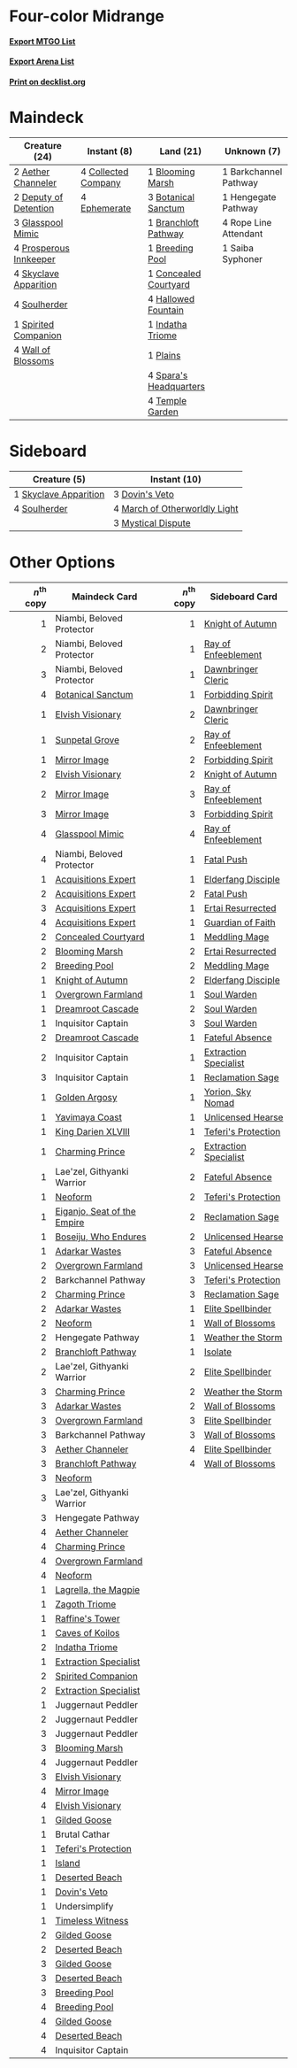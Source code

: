 # Four-color Midrange

#### [Export MTGO List](../collection/Four-color%20Midrange/Four-color%20Midrange.txt)
#### [Export Arena List](../collection/Four-color%20Midrange/Four-color%20Midrange_arena.txt)
#### [Print on decklist.org](http://decklist.org/?deckmain=2%09Aether%20Channeler%0A1%09Barkchannel%20Pathway%0A1%09Blooming%20Marsh%0A3%09Botanical%20Sanctum%0A1%09Branchloft%20Pathway%0A1%09Breeding%20Pool%0A4%09Collected%20Company%0A1%09Concealed%20Courtyard%0A2%09Deputy%20of%20Detention%0A4%09Ephemerate%0A3%09Glasspool%20Mimic%0A4%09Hallowed%20Fountain%0A1%09Hengegate%20Pathway%0A1%09Indatha%20Triome%0A1%09Plains%0A4%09Prosperous%20Innkeeper%0A4%09Rope%20Line%20Attendant%0A1%09Saiba%20Syphoner%0A4%09Skyclave%20Apparition%0A4%09Soulherder%0A4%09Spara's%20Headquarters%0A1%09Spirited%20Companion%0A4%09Temple%20Garden%0A4%09Wall%20of%20Blossoms&deckside=3%09Dovin's%20Veto%0A4%09March%20of%20Otherworldly%20Light%0A3%09Mystical%20Dispute%0A1%09Skyclave%20Apparition%0A4%09Soulherder)
# Maindeck

|                                          Creature (24)                                          |                                         Instant (8)                                          |                                            Land (21)                                            |     Unknown (7)     |
|-------------------------------------------------------------------------------------------------|----------------------------------------------------------------------------------------------|-------------------------------------------------------------------------------------------------|---------------------|
|2 [Aether Channeler](http://gatherer.wizards.com/Pages/Card/Details.aspx?multiverseid=574522)    |4 [Collected Company](http://gatherer.wizards.com/Pages/Card/Details.aspx?multiverseid=394519)|1 [Blooming Marsh](http://gatherer.wizards.com/Pages/Card/Details.aspx?multiverseid=417816)      |1 Barkchannel Pathway|
|2 [Deputy of Detention](http://gatherer.wizards.com/Pages/Card/Details.aspx?multiverseid=457309) |4 [Ephemerate](http://gatherer.wizards.com/Pages/Card/Details.aspx?multiverseid=463956)       |3 [Botanical Sanctum](http://gatherer.wizards.com/Pages/Card/Details.aspx?multiverseid=417817)   |1 Hengegate Pathway  |
|3 [Glasspool Mimic](http://gatherer.wizards.com/Pages/Card/Details.aspx?multiverseid=491688)     |                                                                                              |1 [Branchloft Pathway](http://gatherer.wizards.com/Pages/Card/Details.aspx?multiverseid=491909)  |4 Rope Line Attendant|
|4 [Prosperous Innkeeper](http://gatherer.wizards.com/Pages/Card/Details.aspx?multiverseid=527487)|                                                                                              |1 [Breeding Pool](http://gatherer.wizards.com/Pages/Card/Details.aspx?multiverseid=97088)        |1 Saiba Syphoner     |
|4 [Skyclave Apparition](http://gatherer.wizards.com/Pages/Card/Details.aspx?multiverseid=495603) |                                                                                              |1 [Concealed Courtyard](http://gatherer.wizards.com/Pages/Card/Details.aspx?multiverseid=417818) |                     |
|4 [Soulherder](http://gatherer.wizards.com/Pages/Card/Details.aspx?multiverseid=464163)          |                                                                                              |4 [Hallowed Fountain](http://gatherer.wizards.com/Pages/Card/Details.aspx?multiverseid=97071)    |                     |
|1 [Spirited Companion](http://gatherer.wizards.com/Pages/Card/Details.aspx?multiverseid=548333)  |                                                                                              |1 [Indatha Triome](http://gatherer.wizards.com/Pages/Card/Details.aspx?multiverseid=479768)      |                     |
|4 [Wall of Blossoms](http://gatherer.wizards.com/Pages/Card/Details.aspx?multiverseid=405447)    |                                                                                              |1 [Plains](http://gatherer.wizards.com/Pages/Card/Details.aspx?multiverseid=439856)              |                     |
|                                                                                                 |                                                                                              |4 [Spara's Headquarters](http://gatherer.wizards.com/Pages/Card/Details.aspx?multiverseid=555458)|                     |
|                                                                                                 |                                                                                              |4 [Temple Garden](http://gatherer.wizards.com/Pages/Card/Details.aspx?multiverseid=405112)       |                     |


# Sideboard

|                                          Creature (5)                                          |                                              Instant (10)                                              |
|------------------------------------------------------------------------------------------------|--------------------------------------------------------------------------------------------------------|
|1 [Skyclave Apparition](http://gatherer.wizards.com/Pages/Card/Details.aspx?multiverseid=495603)|3 [Dovin's Veto](http://gatherer.wizards.com/Pages/Card/Details.aspx?multiverseid=461120)               |
|4 [Soulherder](http://gatherer.wizards.com/Pages/Card/Details.aspx?multiverseid=464163)         |4 [March of Otherworldly Light](http://gatherer.wizards.com/Pages/Card/Details.aspx?multiverseid=548321)|
|                                                                                                |3 [Mystical Dispute](http://gatherer.wizards.com/Pages/Card/Details.aspx?multiverseid=473020)           |


# Other Options

|*n*<sup>th</sup> copy|                                            Maindeck Card                                             |*n*<sup>th</sup> copy|                                         Sideboard Card                                         |
|--------------------:|------------------------------------------------------------------------------------------------------|--------------------:|------------------------------------------------------------------------------------------------|
|                    1|Niambi, Beloved Protector                                                                             |                    1|[Knight of Autumn](http://gatherer.wizards.com/Pages/Card/Details.aspx?multiverseid=452933)     |
|                    2|Niambi, Beloved Protector                                                                             |                    1|[Ray of Enfeeblement](http://gatherer.wizards.com/Pages/Card/Details.aspx?multiverseid=527403)  |
|                    3|Niambi, Beloved Protector                                                                             |                    1|[Dawnbringer Cleric](http://gatherer.wizards.com/Pages/Card/Details.aspx?multiverseid=527296)   |
|                    4|[Botanical Sanctum](http://gatherer.wizards.com/Pages/Card/Details.aspx?multiverseid=417817)          |                    1|[Forbidding Spirit](http://gatherer.wizards.com/Pages/Card/Details.aspx?multiverseid=457153)    |
|                    1|[Elvish Visionary](http://gatherer.wizards.com/Pages/Card/Details.aspx?multiverseid=175124)           |                    2|[Dawnbringer Cleric](http://gatherer.wizards.com/Pages/Card/Details.aspx?multiverseid=527296)   |
|                    1|[Sunpetal Grove](http://gatherer.wizards.com/Pages/Card/Details.aspx?multiverseid=420946)             |                    2|[Ray of Enfeeblement](http://gatherer.wizards.com/Pages/Card/Details.aspx?multiverseid=527403)  |
|                    1|[Mirror Image](http://gatherer.wizards.com/Pages/Card/Details.aspx?multiverseid=447197)               |                    2|[Forbidding Spirit](http://gatherer.wizards.com/Pages/Card/Details.aspx?multiverseid=457153)    |
|                    2|[Elvish Visionary](http://gatherer.wizards.com/Pages/Card/Details.aspx?multiverseid=175124)           |                    2|[Knight of Autumn](http://gatherer.wizards.com/Pages/Card/Details.aspx?multiverseid=452933)     |
|                    2|[Mirror Image](http://gatherer.wizards.com/Pages/Card/Details.aspx?multiverseid=447197)               |                    3|[Ray of Enfeeblement](http://gatherer.wizards.com/Pages/Card/Details.aspx?multiverseid=527403)  |
|                    3|[Mirror Image](http://gatherer.wizards.com/Pages/Card/Details.aspx?multiverseid=447197)               |                    3|[Forbidding Spirit](http://gatherer.wizards.com/Pages/Card/Details.aspx?multiverseid=457153)    |
|                    4|[Glasspool Mimic](http://gatherer.wizards.com/Pages/Card/Details.aspx?multiverseid=491688)            |                    4|[Ray of Enfeeblement](http://gatherer.wizards.com/Pages/Card/Details.aspx?multiverseid=527403)  |
|                    4|Niambi, Beloved Protector                                                                             |                    1|[Fatal Push](http://gatherer.wizards.com/Pages/Card/Details.aspx?multiverseid=423724)           |
|                    1|[Acquisitions Expert](http://gatherer.wizards.com/Pages/Card/Details.aspx?multiverseid=491722)        |                    1|[Elderfang Disciple](http://gatherer.wizards.com/Pages/Card/Details.aspx?multiverseid=503702)   |
|                    2|[Acquisitions Expert](http://gatherer.wizards.com/Pages/Card/Details.aspx?multiverseid=491722)        |                    2|[Fatal Push](http://gatherer.wizards.com/Pages/Card/Details.aspx?multiverseid=423724)           |
|                    3|[Acquisitions Expert](http://gatherer.wizards.com/Pages/Card/Details.aspx?multiverseid=491722)        |                    1|[Ertai Resurrected](http://gatherer.wizards.com/Pages/Card/Details.aspx?multiverseid=574679)    |
|                    4|[Acquisitions Expert](http://gatherer.wizards.com/Pages/Card/Details.aspx?multiverseid=491722)        |                    1|[Guardian of Faith](http://gatherer.wizards.com/Pages/Card/Details.aspx?multiverseid=527305)    |
|                    2|[Concealed Courtyard](http://gatherer.wizards.com/Pages/Card/Details.aspx?multiverseid=417818)        |                    1|[Meddling Mage](http://gatherer.wizards.com/Pages/Card/Details.aspx?multiverseid=179547)        |
|                    2|[Blooming Marsh](http://gatherer.wizards.com/Pages/Card/Details.aspx?multiverseid=417816)             |                    2|[Ertai Resurrected](http://gatherer.wizards.com/Pages/Card/Details.aspx?multiverseid=574679)    |
|                    2|[Breeding Pool](http://gatherer.wizards.com/Pages/Card/Details.aspx?multiverseid=97088)               |                    2|[Meddling Mage](http://gatherer.wizards.com/Pages/Card/Details.aspx?multiverseid=179547)        |
|                    1|[Knight of Autumn](http://gatherer.wizards.com/Pages/Card/Details.aspx?multiverseid=452933)           |                    2|[Elderfang Disciple](http://gatherer.wizards.com/Pages/Card/Details.aspx?multiverseid=503702)   |
|                    1|[Overgrown Farmland](http://gatherer.wizards.com/Pages/Card/Details.aspx?multiverseid=535064)         |                    1|[Soul Warden](http://gatherer.wizards.com/Pages/Card/Details.aspx?multiverseid=129740)          |
|                    1|[Dreamroot Cascade](http://gatherer.wizards.com/Pages/Card/Details.aspx?multiverseid=541138)          |                    2|[Soul Warden](http://gatherer.wizards.com/Pages/Card/Details.aspx?multiverseid=129740)          |
|                    1|Inquisitor Captain                                                                                    |                    3|[Soul Warden](http://gatherer.wizards.com/Pages/Card/Details.aspx?multiverseid=129740)          |
|                    2|[Dreamroot Cascade](http://gatherer.wizards.com/Pages/Card/Details.aspx?multiverseid=541138)          |                    1|[Fateful Absence](http://gatherer.wizards.com/Pages/Card/Details.aspx?multiverseid=534774)      |
|                    2|Inquisitor Captain                                                                                    |                    1|[Extraction Specialist](http://gatherer.wizards.com/Pages/Card/Details.aspx?multiverseid=555213)|
|                    3|Inquisitor Captain                                                                                    |                    1|[Reclamation Sage](http://gatherer.wizards.com/Pages/Card/Details.aspx?multiverseid=389651)     |
|                    1|[Golden Argosy](http://gatherer.wizards.com/Pages/Card/Details.aspx?multiverseid=574710)              |                    1|[Yorion, Sky Nomad](http://gatherer.wizards.com/Pages/Card/Details.aspx?multiverseid=479752)    |
|                    1|[Yavimaya Coast](http://gatherer.wizards.com/Pages/Card/Details.aspx?multiverseid=129810)             |                    1|[Unlicensed Hearse](http://gatherer.wizards.com/Pages/Card/Details.aspx?multiverseid=555447)    |
|                    1|[King Darien XLVIII](http://gatherer.wizards.com/Pages/Card/Details.aspx?multiverseid=574684)         |                    1|[Teferi's Protection](http://gatherer.wizards.com/Pages/Card/Details.aspx?multiverseid=433249)  |
|                    1|[Charming Prince](http://gatherer.wizards.com/Pages/Card/Details.aspx?multiverseid=472970)            |                    2|[Extraction Specialist](http://gatherer.wizards.com/Pages/Card/Details.aspx?multiverseid=555213)|
|                    1|Lae'zel, Githyanki Warrior                                                                            |                    2|[Fateful Absence](http://gatherer.wizards.com/Pages/Card/Details.aspx?multiverseid=534774)      |
|                    1|[Neoform](http://gatherer.wizards.com/Pages/Card/Details.aspx?multiverseid=461133)                    |                    2|[Teferi's Protection](http://gatherer.wizards.com/Pages/Card/Details.aspx?multiverseid=433249)  |
|                    1|[Eiganjo, Seat of the Empire](http://gatherer.wizards.com/Pages/Card/Details.aspx?multiverseid=548581)|                    2|[Reclamation Sage](http://gatherer.wizards.com/Pages/Card/Details.aspx?multiverseid=389651)     |
|                    1|[Boseiju, Who Endures](http://gatherer.wizards.com/Pages/Card/Details.aspx?multiverseid=548579)       |                    2|[Unlicensed Hearse](http://gatherer.wizards.com/Pages/Card/Details.aspx?multiverseid=555447)    |
|                    1|[Adarkar Wastes](http://gatherer.wizards.com/Pages/Card/Details.aspx?multiverseid=129458)             |                    3|[Fateful Absence](http://gatherer.wizards.com/Pages/Card/Details.aspx?multiverseid=534774)      |
|                    2|[Overgrown Farmland](http://gatherer.wizards.com/Pages/Card/Details.aspx?multiverseid=535064)         |                    3|[Unlicensed Hearse](http://gatherer.wizards.com/Pages/Card/Details.aspx?multiverseid=555447)    |
|                    2|Barkchannel Pathway                                                                                   |                    3|[Teferi's Protection](http://gatherer.wizards.com/Pages/Card/Details.aspx?multiverseid=433249)  |
|                    2|[Charming Prince](http://gatherer.wizards.com/Pages/Card/Details.aspx?multiverseid=472970)            |                    3|[Reclamation Sage](http://gatherer.wizards.com/Pages/Card/Details.aspx?multiverseid=389651)     |
|                    2|[Adarkar Wastes](http://gatherer.wizards.com/Pages/Card/Details.aspx?multiverseid=129458)             |                    1|[Elite Spellbinder](http://gatherer.wizards.com/Pages/Card/Details.aspx?multiverseid=513494)    |
|                    2|[Neoform](http://gatherer.wizards.com/Pages/Card/Details.aspx?multiverseid=461133)                    |                    1|[Wall of Blossoms](http://gatherer.wizards.com/Pages/Card/Details.aspx?multiverseid=405447)     |
|                    2|Hengegate Pathway                                                                                     |                    1|[Weather the Storm](http://gatherer.wizards.com/Pages/Card/Details.aspx?multiverseid=464140)    |
|                    2|[Branchloft Pathway](http://gatherer.wizards.com/Pages/Card/Details.aspx?multiverseid=491909)         |                    1|[Isolate](http://gatherer.wizards.com/Pages/Card/Details.aspx?multiverseid=447153)              |
|                    2|Lae'zel, Githyanki Warrior                                                                            |                    2|[Elite Spellbinder](http://gatherer.wizards.com/Pages/Card/Details.aspx?multiverseid=513494)    |
|                    3|[Charming Prince](http://gatherer.wizards.com/Pages/Card/Details.aspx?multiverseid=472970)            |                    2|[Weather the Storm](http://gatherer.wizards.com/Pages/Card/Details.aspx?multiverseid=464140)    |
|                    3|[Adarkar Wastes](http://gatherer.wizards.com/Pages/Card/Details.aspx?multiverseid=129458)             |                    2|[Wall of Blossoms](http://gatherer.wizards.com/Pages/Card/Details.aspx?multiverseid=405447)     |
|                    3|[Overgrown Farmland](http://gatherer.wizards.com/Pages/Card/Details.aspx?multiverseid=535064)         |                    3|[Elite Spellbinder](http://gatherer.wizards.com/Pages/Card/Details.aspx?multiverseid=513494)    |
|                    3|Barkchannel Pathway                                                                                   |                    3|[Wall of Blossoms](http://gatherer.wizards.com/Pages/Card/Details.aspx?multiverseid=405447)     |
|                    3|[Aether Channeler](http://gatherer.wizards.com/Pages/Card/Details.aspx?multiverseid=574522)           |                    4|[Elite Spellbinder](http://gatherer.wizards.com/Pages/Card/Details.aspx?multiverseid=513494)    |
|                    3|[Branchloft Pathway](http://gatherer.wizards.com/Pages/Card/Details.aspx?multiverseid=491909)         |                    4|[Wall of Blossoms](http://gatherer.wizards.com/Pages/Card/Details.aspx?multiverseid=405447)     |
|                    3|[Neoform](http://gatherer.wizards.com/Pages/Card/Details.aspx?multiverseid=461133)                    |                     |                                                                                                |
|                    3|Lae'zel, Githyanki Warrior                                                                            |                     |                                                                                                |
|                    3|Hengegate Pathway                                                                                     |                     |                                                                                                |
|                    4|[Aether Channeler](http://gatherer.wizards.com/Pages/Card/Details.aspx?multiverseid=574522)           |                     |                                                                                                |
|                    4|[Charming Prince](http://gatherer.wizards.com/Pages/Card/Details.aspx?multiverseid=472970)            |                     |                                                                                                |
|                    4|[Overgrown Farmland](http://gatherer.wizards.com/Pages/Card/Details.aspx?multiverseid=535064)         |                     |                                                                                                |
|                    4|[Neoform](http://gatherer.wizards.com/Pages/Card/Details.aspx?multiverseid=461133)                    |                     |                                                                                                |
|                    1|[Lagrella, the Magpie](http://gatherer.wizards.com/Pages/Card/Details.aspx?multiverseid=555397)       |                     |                                                                                                |
|                    1|[Zagoth Triome](http://gatherer.wizards.com/Pages/Card/Details.aspx?multiverseid=479779)              |                     |                                                                                                |
|                    1|[Raffine's Tower](http://gatherer.wizards.com/Pages/Card/Details.aspx?multiverseid=555455)            |                     |                                                                                                |
|                    1|[Caves of Koilos](http://gatherer.wizards.com/Pages/Card/Details.aspx?multiverseid=129497)            |                     |                                                                                                |
|                    2|[Indatha Triome](http://gatherer.wizards.com/Pages/Card/Details.aspx?multiverseid=479768)             |                     |                                                                                                |
|                    1|[Extraction Specialist](http://gatherer.wizards.com/Pages/Card/Details.aspx?multiverseid=555213)      |                     |                                                                                                |
|                    2|[Spirited Companion](http://gatherer.wizards.com/Pages/Card/Details.aspx?multiverseid=548333)         |                     |                                                                                                |
|                    2|[Extraction Specialist](http://gatherer.wizards.com/Pages/Card/Details.aspx?multiverseid=555213)      |                     |                                                                                                |
|                    1|Juggernaut Peddler                                                                                    |                     |                                                                                                |
|                    2|Juggernaut Peddler                                                                                    |                     |                                                                                                |
|                    3|Juggernaut Peddler                                                                                    |                     |                                                                                                |
|                    3|[Blooming Marsh](http://gatherer.wizards.com/Pages/Card/Details.aspx?multiverseid=417816)             |                     |                                                                                                |
|                    4|Juggernaut Peddler                                                                                    |                     |                                                                                                |
|                    3|[Elvish Visionary](http://gatherer.wizards.com/Pages/Card/Details.aspx?multiverseid=175124)           |                     |                                                                                                |
|                    4|[Mirror Image](http://gatherer.wizards.com/Pages/Card/Details.aspx?multiverseid=447197)               |                     |                                                                                                |
|                    4|[Elvish Visionary](http://gatherer.wizards.com/Pages/Card/Details.aspx?multiverseid=175124)           |                     |                                                                                                |
|                    1|[Gilded Goose](http://gatherer.wizards.com/Pages/Card/Details.aspx?multiverseid=473122)               |                     |                                                                                                |
|                    1|Brutal Cathar                                                                                         |                     |                                                                                                |
|                    1|[Teferi's Protection](http://gatherer.wizards.com/Pages/Card/Details.aspx?multiverseid=433249)        |                     |                                                                                                |
|                    1|[Island](http://gatherer.wizards.com/Pages/Card/Details.aspx?multiverseid=439857)                     |                     |                                                                                                |
|                    1|[Deserted Beach](http://gatherer.wizards.com/Pages/Card/Details.aspx?multiverseid=535058)             |                     |                                                                                                |
|                    1|[Dovin's Veto](http://gatherer.wizards.com/Pages/Card/Details.aspx?multiverseid=461120)               |                     |                                                                                                |
|                    1|Undersimplify                                                                                         |                     |                                                                                                |
|                    1|[Timeless Witness](http://gatherer.wizards.com/Pages/Card/Details.aspx?multiverseid=522255)           |                     |                                                                                                |
|                    2|[Gilded Goose](http://gatherer.wizards.com/Pages/Card/Details.aspx?multiverseid=473122)               |                     |                                                                                                |
|                    2|[Deserted Beach](http://gatherer.wizards.com/Pages/Card/Details.aspx?multiverseid=535058)             |                     |                                                                                                |
|                    3|[Gilded Goose](http://gatherer.wizards.com/Pages/Card/Details.aspx?multiverseid=473122)               |                     |                                                                                                |
|                    3|[Deserted Beach](http://gatherer.wizards.com/Pages/Card/Details.aspx?multiverseid=535058)             |                     |                                                                                                |
|                    3|[Breeding Pool](http://gatherer.wizards.com/Pages/Card/Details.aspx?multiverseid=97088)               |                     |                                                                                                |
|                    4|[Breeding Pool](http://gatherer.wizards.com/Pages/Card/Details.aspx?multiverseid=97088)               |                     |                                                                                                |
|                    4|[Gilded Goose](http://gatherer.wizards.com/Pages/Card/Details.aspx?multiverseid=473122)               |                     |                                                                                                |
|                    4|[Deserted Beach](http://gatherer.wizards.com/Pages/Card/Details.aspx?multiverseid=535058)             |                     |                                                                                                |
|                    4|Inquisitor Captain                                                                                    |                     |                                                                                                |

